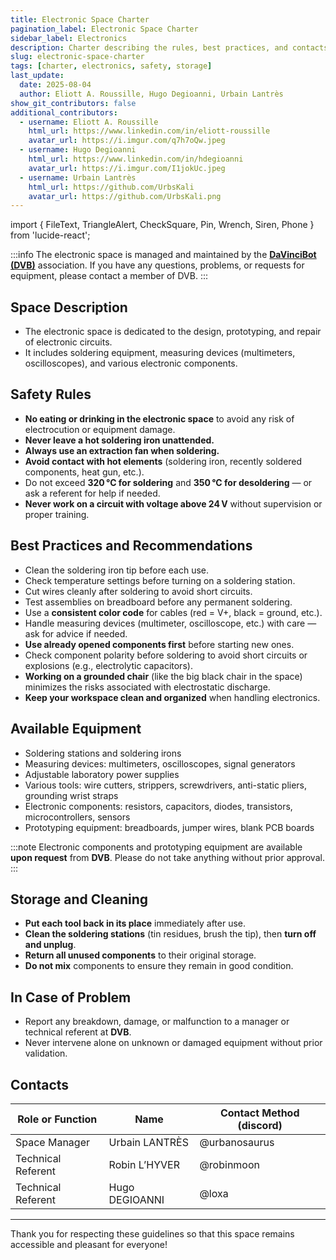 ```yaml
---
title: Electronic Space Charter
pagination_label: Electronic Space Charter
sidebar_label: Electronics
description: Charter describing the rules, best practices, and contacts for the DeVinci Fablab electronic space.
slug: electronic-space-charter
tags: [charter, electronics, safety, storage]
last_update:
  date: 2025-08-04
  author: Eliott A. Roussille, Hugo Degioanni, Urbain Lantrès
show_git_contributors: false
additional_contributors:
  - username: Eliott A. Roussille
    html_url: https://www.linkedin.com/in/eliott-roussille
    avatar_url: https://i.imgur.com/q7h7oQw.jpeg
  - username: Hugo Degioanni
    html_url: https://www.linkedin.com/in/hdegioanni
    avatar_url: https://i.imgur.com/I1jokUc.jpeg
  - username: Urbain Lantrès
    html_url: https://github.com/UrbsKali
    avatar_url: https://github.com/UrbsKali.png
---
```


import { FileText, TriangleAlert, CheckSquare, Pin, Wrench, Siren, Phone } from 'lucide-react';

:::info
The electronic space is managed and maintained by the [**DaVinciBot (DVB)**](https://docs.davincibot.fr/) association. If you have any questions, problems, or requests for equipment, please contact a member of DVB.
:::

## <FileText /> Space Description

- The electronic space is dedicated to the design, prototyping, and repair of electronic circuits.
- It includes soldering equipment, measuring devices (multimeters, oscilloscopes), and various electronic components.

## <TriangleAlert /> Safety Rules

- **No eating or drinking in the electronic space** to avoid any risk of electrocution or equipment damage.
- **Never leave a hot soldering iron unattended.**
- **Always use an extraction fan when soldering.**
- **Avoid contact with hot elements** (soldering iron, recently soldered components, heat gun, etc.).
- Do not exceed **320 °C for soldering** and **350 °C for desoldering** — or ask a referent for help if needed.
- **Never work on a circuit with voltage above 24 V** without supervision or proper training.

## <CheckSquare /> Best Practices and Recommendations

- Clean the soldering iron tip before each use.
- Check temperature settings before turning on a soldering station.
- Cut wires cleanly after soldering to avoid short circuits.
- Test assemblies on breadboard before any permanent soldering.
- Use a **consistent color code** for cables (red = V+, black = ground, etc.).
- Handle measuring devices (multimeter, oscilloscope, etc.) with care — ask for advice if needed.
- **Use already opened components first** before starting new ones.
- Check component polarity before soldering to avoid short circuits or explosions (e.g., electrolytic capacitors).
- **Working on a grounded chair** (like the big black chair in the space) minimizes the risks associated with electrostatic discharge.
- **Keep your workspace clean and organized** when handling electronics.

## <Wrench /> Available Equipment

- Soldering stations and soldering irons
- Measuring devices: multimeters, oscilloscopes, signal generators
- Adjustable laboratory power supplies
- Various tools: wire cutters, strippers, screwdrivers, anti-static pliers, grounding wrist straps
- Electronic components: resistors, capacitors, diodes, transistors, microcontrollers, sensors
- Prototyping equipment: breadboards, jumper wires, blank PCB boards

:::note
Electronic components and prototyping equipment are available **upon request** from **DVB**. Please do not take anything without prior approval.
:::

## <Pin /> Storage and Cleaning

- **Put each tool back in its place** immediately after use.
- **Clean the soldering stations** (tin residues, brush the tip), then **turn off and unplug**.
- **Return all unused components** to their original storage.
- **Do not mix** components to ensure they remain in good condition.

## <Siren /> In Case of Problem

- Report any breakdown, damage, or malfunction to a manager or technical referent at **DVB**.
- Never intervene alone on unknown or damaged equipment without prior validation.

## <Phone /> Contacts

| Role or Function   | Name           | Contact Method (discord) |
| ------------------ | -------------- | ------------------------ |
| Space Manager      | Urbain LANTRÈS | @urbanosaurus            |
| Technical Referent | Robin L’HYVER  | @robinmoon               |
| Technical Referent | Hugo DEGIOANNI | @loxa                    |

---

Thank you for respecting these guidelines so that this space remains accessible and pleasant for everyone!
